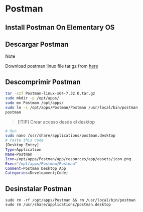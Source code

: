 # Postman

## Install Postman On Elementary OS

## Descargar Postman

> [!NOTE]
> Download postman linux file tar.gz from [here](https://www.postman.com/downloads/)

## Descomprimir Postman

```sh
tar -xzf Postman-linux-x64-7.32.0.tar.gz
sudo mkdir -p /opt/apps/
sudo mv Postman /opt/apps/
sudo ln -s /opt/apps/Postman/Postman /usr/local/bin/postman
postman
```

> [!TIP] Crear acceso desde el desktop

```sh
# Run
sudo nano /usr/share/applications/postman.desktop
# Paste this code
[Desktop Entry]
Type=Application
Name=Postman
Icon=/opt/apps/Postman/app/resources/app/assets/icon.png
Exec="/opt/apps/Postman/Postman"
Comment=Postman Desktop App
Categories=Development;Code;
```

## Desinstalar Postman

```shell
sudo rm -rf /opt/apps/Postman && rm /usr/local/bin/postman
sudo rm /usr/share/applications/postman.desktop
```
